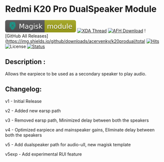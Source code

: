 # Redmi K20 Pro DualSpeaker Module
[![Magisk Module](https://raw.githubusercontent.com/acervenky/magiskbadge/master/assets/magiskflat.svg)](https://github.com/topjohnwu/Magisk) [![XDA Thread](https://img.shields.io/badge/XDA-Thread-orange.svg)](https://forum.xda-developers.com/k20-pro/themes/magisk-dual-speaker-mod-redmi-k20-pro-t3952416) [![AFH Download](
https://img.shields.io/badge/AFH-Download-brightgreen.svg)](https://androidfilehost.com/?w=files&flid=300741) ![GitHub All Releases](https://img.shields.io/github/downloads/acervenky/k20produal/total [![Hits](https://hits.seeyoufarm.com/api/count/incr/badge.svg?url=https%3A%2F%2Fgithub.com%2Facervenky%2Fk20produal)](https://hits.seeyoufarm.com) ![License](
https://img.shields.io/badge/license-MIT-green) [![Status](
https://img.shields.io/badge/status-EOL-inactive)](https://techterms.com/definition/eol)


## Description :
Allows the earpiece to be used as a secondary speaker to play audio.

## Changelog:

v1 - Initial Release

v2 - Added new earsp path

v3 - Removed earsp path, Minimized delay between both the speakers

v4 - Optimized earpiece and mainspeaker gains, Eliminate delay between both the speakers

v5 - Add dualspeaker path for audio-ull, new magisk template

v5exp - Add experimental RUI feature
